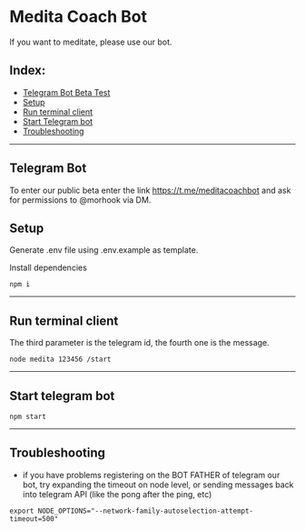 # Medita Coach Bot

If you want to meditate, please use our bot. 

## Index:
* [Telegram Bot Beta Test](#telegram-bot)
* [Setup](#setup)
* [Run terminal client](#run-terminal-cli)
* [Start Telegram bot](#start-telegram-bot)
* [Troubleshooting](#troubleshooting)

------

## <a name="telegram-bot"></a> Telegram Bot

To enter our public beta enter the link https://t.me/meditacoachbot and ask for permissions to @morhook via DM.

## <a name="setup"></a> Setup

Generate .env file using .env.example as template.

Install dependencies
```
npm i
```

------

## <a name="run-terminal-cli"></a> Run terminal client

The third parameter is the telegram id, the fourth one is the message.

```
node medita 123456 /start
```

------

## <a name="start-telegram-bot"></a> Start telegram bot

```
npm start
```

------

## <a name="troubleshooting"></a> Troubleshooting

* if you have problems registering on the BOT FATHER of telegram our bot, try expanding the timeout on node level, or sending messages back into telegram API (like the pong after the ping, etc)

```
export NODE_OPTIONS="--network-family-autoselection-attempt-timeout=500"
```

